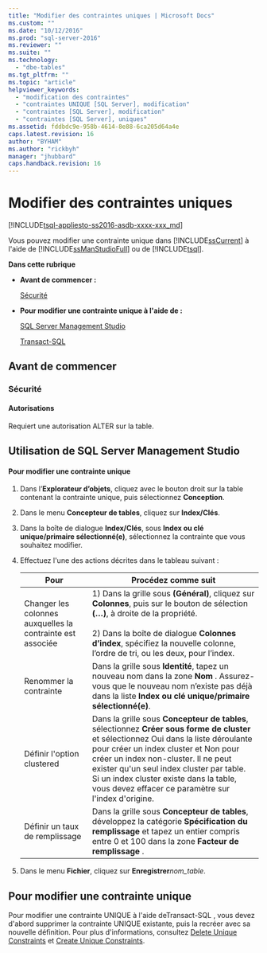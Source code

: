 ```yaml
---
title: "Modifier des contraintes uniques | Microsoft Docs"
ms.custom: ""
ms.date: "10/12/2016"
ms.prod: "sql-server-2016"
ms.reviewer: ""
ms.suite: ""
ms.technology: 
  - "dbe-tables"
ms.tgt_pltfrm: ""
ms.topic: "article"
helpviewer_keywords: 
  - "modification des contraintes"
  - "contraintes UNIQUE [SQL Server], modification"
  - "contraintes [SQL Server], modification"
  - "contraintes [SQL Server], uniques"
ms.assetid: fddbdc9e-958b-4614-8e88-6ca205d64a4e
caps.latest.revision: 16
author: "BYHAM"
ms.author: "rickbyh"
manager: "jhubbard"
caps.handback.revision: 16
---
```

# Modifier des contraintes uniques
[!INCLUDE[tsql-appliesto-ss2016-asdb-xxxx-xxx_md](../../includes/tsql-appliesto-ss2016-asdb-xxxx-xxx-md.md)]

  Vous pouvez modifier une contrainte unique dans [!INCLUDE[ssCurrent](../../includes/sscurrent-md.md)] à l'aide de [!INCLUDE[ssManStudioFull](../../includes/ssmanstudiofull-md.md)] ou de [!INCLUDE[tsql](../../includes/tsql-md.md)].  
  
 **Dans cette rubrique**  
  
-   **Avant de commencer :**  
  
     [Sécurité](#Security)  
  
-   **Pour modifier une contrainte unique à l'aide de :**  
  
     [SQL Server Management Studio](#SSMSProcedure)  
  
     [Transact-SQL](#TsqlProcedure)  
  
##  <a name="BeforeYouBegin"></a> Avant de commencer  
  
###  <a name="Security"></a> Sécurité  
  
####  <a name="Permissions"></a> Autorisations  
 Requiert une autorisation ALTER sur la table.  
  
##  <a name="SSMSProcedure"></a> Utilisation de SQL Server Management Studio  
  
#### Pour modifier une contrainte unique  
  
1.  Dans l’**Explorateur d’objets**, cliquez avec le bouton droit sur la table contenant la contrainte unique, puis sélectionnez **Conception**.  
  
2.  Dans le menu **Concepteur de tables**, cliquez sur **Index/Clés**.  
  
3.  Dans la boîte de dialogue **Index/Clés**, sous **Index ou clé unique/primaire sélectionné(e)**, sélectionnez la contrainte que vous souhaitez modifier.  
  
4.  Effectuez l'une des actions décrites dans le tableau suivant :  
  
    |Pour|Procédez comme suit|  
    |--------|------------------------|  
    |Changer les colonnes auxquelles la contrainte est associée|1) Dans la grille sous **(Général)**, cliquez sur **Colonnes**, puis sur le bouton de sélection **(…)**, à droite de la propriété.<br /><br /> 2) Dans la boîte de dialogue **Colonnes d’index**, spécifiez la nouvelle colonne, l’ordre de tri, ou les deux, pour l’index.|  
    |Renommer la contrainte|Dans la grille sous **Identité**, tapez un nouveau nom dans la zone **Nom** . Assurez-vous que le nouveau nom n’existe pas déjà dans la liste **Index ou clé unique/primaire sélectionné(e)**.|  
    |Définir l'option clustered|Dans la grille sous **Concepteur de tables**, sélectionnez **Créer sous forme de cluster** et sélectionnez Oui dans la liste déroulante pour créer un index cluster et Non pour créer un index non-cluster. Il ne peut exister qu'un seul index cluster par table. Si un index cluster existe dans la table, vous devez effacer ce paramètre sur l'index d'origine.|  
    |Définir un taux de remplissage|Dans la grille sous **Concepteur de tables**, développez la catégorie **Spécification du remplissage** et tapez un entier compris entre 0 et 100 dans la zone **Facteur de remplissage** .|  
  
5.  Dans le menu **Fichier**, cliquez sur **Enregistrer***nom_table*.  
  
##  <a name="TsqlProcedure"></a> **Pour modifier une contrainte unique**  
  
 Pour modifier une contrainte UNIQUE à l'aide deTransact-SQL , vous devez d'abord supprimer la contrainte UNIQUE existante, puis la recréer avec sa nouvelle définition. Pour plus d'informations, consultez [Delete Unique Constraints](../../relational-databases/tables/delete-unique-constraints.md) et [Create Unique Constraints](../../relational-databases/tables/create-unique-constraints.md).  
  
###  <a name="TsqlExample"></a>  